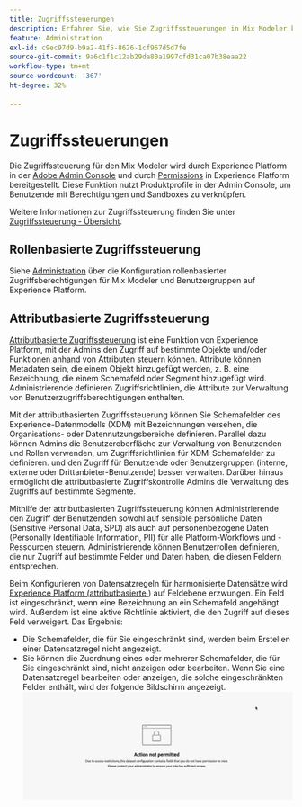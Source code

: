 ```yaml
---
title: Zugriffssteuerungen
description: Erfahren Sie, wie Sie Zugriffssteuerungen in Mix Modeler konfigurieren.
feature: Administration
exl-id: c9ec97d9-b9a2-41f5-8626-1cf967d5d7fe
source-git-commit: 9a6c1f1c12ab29da80a1997cfd31ca07b38eaa22
workflow-type: tm+mt
source-wordcount: '367'
ht-degree: 32%

---
```


# Zugriffssteuerungen

Die Zugriffssteuerung für den Mix Modeler wird durch Experience Platform in der [Adobe Admin Console](https://adminconsole.adobe.com/) und durch [Permissions](https://experienceleague.adobe.com/en/docs/experience-platform/access-control/home#platform-permissions) in Experience Platform bereitgestellt. Diese Funktion nutzt Produktprofile in der Admin Console, um Benutzende mit Berechtigungen und Sandboxes zu verknüpfen.

Weitere Informationen zur Zugriffssteuerung finden Sie unter [Zugriffssteuerung - Übersicht](https://experienceleague.adobe.com/de/docs/experience-platform/access-control/home).

## Rollenbasierte Zugriffssteuerung

Siehe [Administration](../main-guide/administration.md) über die Konfiguration rollenbasierter Zugriffsberechtigungen für Mix Modeler und Benutzergruppen auf Experience Platform.

## Attributbasierte Zugriffssteuerung

[Attributbasierte Zugriffssteuerung](https://experienceleague.adobe.com/en/docs/experience-platform/access-control/abac/overview) ist eine Funktion von Experience Platform, mit der Admins den Zugriff auf bestimmte Objekte und/oder Funktionen anhand von Attributen steuern können. Attribute können Metadaten sein, die einem Objekt hinzugefügt werden, z. B. eine Bezeichnung, die einem Schemafeld oder Segment hinzugefügt wird. Administrierende definieren Zugriffsrichtlinien, die Attribute zur Verwaltung von Benutzerzugriffsberechtigungen enthalten.

Mit der attributbasierten Zugriffssteuerung können Sie Schemafelder des Experience-Datenmodells (XDM) mit Bezeichnungen versehen, die Organisations- oder Datennutzungsbereiche definieren. Parallel dazu können Admins die Benutzeroberfläche zur Verwaltung von Benutzenden und Rollen verwenden, um Zugriffsrichtlinien für XDM-Schemafelder zu definieren. und den Zugriff für Benutzende oder Benutzergruppen (interne, externe oder Drittanbieter-Benutzende) besser verwalten. Darüber hinaus ermöglicht die attributbasierte Zugriffskontrolle Admins die Verwaltung des Zugriffs auf bestimmte Segmente.

Mithilfe der attributbasierten Zugriffssteuerung können Administrierende den Zugriff der Benutzenden sowohl auf sensible persönliche Daten (Sensitive Personal Data, SPD) als auch auf personenbezogene Daten (Personally Identifiable Information, PII) für alle Platform-Workflows und -Ressourcen steuern. Administrierende können Benutzerrollen definieren, die nur Zugriff auf bestimmte Felder und Daten haben, die diesen Feldern entsprechen.

Beim Konfigurieren von Datensatzregeln für harmonisierte Datensätze wird [ Experience Platform (attributbasierte ](https://experienceleague.adobe.com/en/docs/experience-platform/access-control/abac/overview)) auf Feldebene erzwungen. Ein Feld ist eingeschränkt, wenn eine Bezeichnung an ein Schemafeld angehängt wird. Außerdem ist eine aktive Richtlinie aktiviert, die den Zugriff auf dieses Feld verweigert. Das Ergebnis:

* Die Schemafelder, die für Sie eingeschränkt sind, werden beim Erstellen einer Datensatzregel nicht angezeigt.
* Sie können die Zuordnung eines oder mehrerer Schemafelder, die für Sie eingeschränkt sind, nicht anzeigen oder bearbeiten. Wenn Sie eine Datensatzregel bearbeiten oder anzeigen, die solche eingeschränkten Felder enthält, wird der folgende Bildschirm angezeigt.
  ![Aktion nicht zulässig](/help/assets/action-not-permitted.png)
